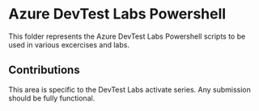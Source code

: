 # Azure DevTest Labs Powershell

This folder represents the Azure DevTest Labs Powershell scripts to be used in various excercises and labs.


## Contributions

This area is specific to the DevTest Labs activate series.  Any submission should be fully functional.

